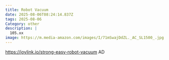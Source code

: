 ```yaml
---
title: Robot Vacuum
date: 2025-08-06T08:24:14.837Z
tags: 2025-08-06
Category: other
description: |
  105.xx
image: https://m.media-amazon.com/images/I/71mSwajDdZL._AC_SL1500_.jpg
---
```

https://joylink.io/strong-easy-robot-vacuum
AD